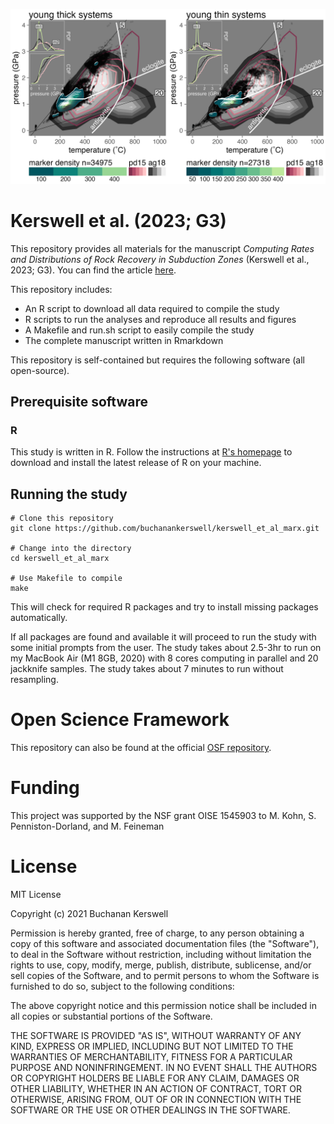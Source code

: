 ![](draft/assets/images/repo-banner.png)

# Kerswell et al. (2023; G3)

This repository provides all materials for the manuscript *Computing Rates and Distributions of Rock Recovery in Subduction Zones* (Kerswell et al., 2023; G3). You can find the article [here](https://agupubs.onlinelibrary.wiley.com/doi/full/10.1029/2022GC010834).

This repository includes:

- An R script to download all data required to compile the study
- R scripts to run the analyses and reproduce all results and figures
- A Makefile and run.sh script to easily compile the study
- The complete manuscript written in Rmarkdown

This repository is self-contained but requires the following software (all open-source).

## Prerequisite software

### R

This study is written in R. Follow the instructions at [R's homepage](https://www.r-project.org) to download and install the latest release of R on your machine.

## Running the study

```
# Clone this repository
git clone https://github.com/buchanankerswell/kerswell_et_al_marx.git

# Change into the directory
cd kerswell_et_al_marx

# Use Makefile to compile
make
```

This will check for required R packages and try to install missing packages automatically.

If all packages are found and available it will proceed to run the study with some initial prompts from the user. The study takes about 2.5-3hr to run on my MacBook Air (M1 8GB, 2020) with 8 cores computing in parallel and 20 jackknife samples. The study takes about 7 minutes to run without resampling.

# Open Science Framework

This repository can also be found at the official [OSF repository](https://osf.io/3emwf/).

# Funding

This project was supported by the NSF grant OISE 1545903 to M. Kohn, S. Penniston-Dorland, and M. Feineman

# License

MIT License

Copyright (c) 2021 Buchanan Kerswell

Permission is hereby granted, free of charge, to any person obtaining a copy
of this software and associated documentation files (the "Software"), to deal
in the Software without restriction, including without limitation the rights
to use, copy, modify, merge, publish, distribute, sublicense, and/or sell
copies of the Software, and to permit persons to whom the Software is
furnished to do so, subject to the following conditions:

The above copyright notice and this permission notice shall be included in all
copies or substantial portions of the Software.

THE SOFTWARE IS PROVIDED "AS IS", WITHOUT WARRANTY OF ANY KIND, EXPRESS OR
IMPLIED, INCLUDING BUT NOT LIMITED TO THE WARRANTIES OF MERCHANTABILITY,
FITNESS FOR A PARTICULAR PURPOSE AND NONINFRINGEMENT. IN NO EVENT SHALL THE
AUTHORS OR COPYRIGHT HOLDERS BE LIABLE FOR ANY CLAIM, DAMAGES OR OTHER
LIABILITY, WHETHER IN AN ACTION OF CONTRACT, TORT OR OTHERWISE, ARISING FROM,
OUT OF OR IN CONNECTION WITH THE SOFTWARE OR THE USE OR OTHER DEALINGS IN THE
SOFTWARE.


